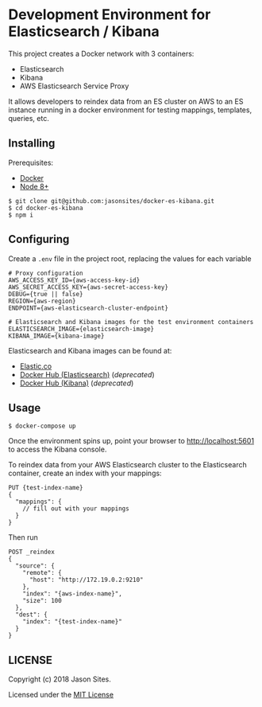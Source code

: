 # Development Environment for Elasticsearch / Kibana

This project creates a Docker network with 3 containers:
- Elasticsearch
- Kibana
- AWS Elasticsearch Service Proxy

It allows developers to reindex data from an ES cluster on AWS to an ES instance running in a docker environment for testing mappings, templates, queries, etc.

## Installing
Prerequisites:
- [Docker](https://www.docker.com/community-edition#/download)
- [Node 8+](https://nodejs.org)

```shell
$ git clone git@github.com:jasonsites/docker-es-kibana.git
$ cd docker-es-kibana
$ npm i
```

## Configuring
Create a `.env` file in the project root, replacing the values for each variable
```shell
# Proxy configuration
AWS_ACCESS_KEY_ID={aws-access-key-id}
AWS_SECRET_ACCESS_KEY={aws-secret-access-key}
DEBUG={true || false}
REGION={aws-region}
ENDPOINT={aws-elasticsearch-cluster-endpoint}

# Elasticsearch and Kibana images for the test environment containers
ELASTICSEARCH_IMAGE={elasticsearch-image}
KIBANA_IMAGE={kibana-image}
```

Elasticsearch and Kibana images can be found at:
- [Elastic.co](https://www.docker.elastic.co/)
- [Docker Hub (Elasticsearch)](https://hub.docker.com/_/elasticsearch/) (*deprecated*)
- [Docker Hub (Kibana)](https://hub.docker.com/_/kibana/) (*deprecated*)

## Usage
```shell
$ docker-compose up
```
Once the environment spins up, point your browser to [http://localhost:5601](http://localhost:5601) to access the Kibana console.

To reindex data from your AWS Elasticsearch cluster to the Elasticsearch container, create an index with your mappings:
```
PUT {test-index-name}
{
  "mappings": {
    // fill out with your mappings
  }
}
```

Then run
```
POST _reindex
{
  "source": {
    "remote": {
      "host": "http://172.19.0.2:9210"
    },
    "index": "{aws-index-name}",
    "size": 100
  },
  "dest": {
    "index": "{test-index-name}"
  }
}
```

## LICENSE
Copyright (c) 2018 Jason Sites.

Licensed under the [MIT License](LICENSE.md)

